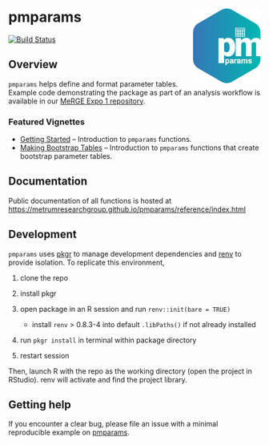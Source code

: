 
<!-- README.md is generated from README.Rmd. Please edit that file -->

# pmparams <a href='https:/metrumresearchgroup.github.io/pmparams'><img src='man/figures/logo.png' align="right" width="135px"/></a>

<!-- badges: start -->

[![Build
Status](https://github-drone.metrumrg.com/api/badges/metrumresearchgroup/pmparams/status.svg)](https://github-drone.metrumrg.com/metrumresearchgroup/pmparams)
<!-- badges: end -->

## Overview

`pmparams` helps define and format parameter tables. Example code
demonstrating the package as part of an analysis workflow is available
in our [MeRGE Expo 1
repository](https://github.com/metrumresearchgroup/expo1-nonmem-foce/).

### Featured Vignettes

-   [Getting
    Started](https://metrumresearchgroup.github.io/pmparams/articles/getting-started.html)
    – Introduction to `pmparams` functions.
-   [Making Bootstrap
    Tables](https://metrumresearchgroup.github.io/pmparams/articles/making-bootstrap-parameter-tables.html)
    – Introduction to `pmparams` functions that create bootstrap
    parameter tables.

## Documentation

Public documentation of all functions is hosted at
<https://metrumresearchgroup.github.io/pmparams/reference/index.html>

## Development

`pmparams` uses [pkgr](https://github.com/metrumresearchgroup/pkgr) to
manage development dependencies and
[renv](https://rstudio.github.io/renv/) to provide isolation. To
replicate this environment,

1.  clone the repo

2.  install pkgr

3.  open package in an R session and run `renv::init(bare = TRUE)`

    -   install `renv` \> 0.8.3-4 into default `.libPaths()` if not
        already installed

4.  run `pkgr install` in terminal within package directory

5.  restart session

Then, launch R with the repo as the working directory (open the project
in RStudio). renv will activate and find the project library.

## Getting help

If you encounter a clear bug, please file an issue with a minimal
reproducible example on
[pmparams](https://github.com/metrumresearchgroup/pmparams/issues).
